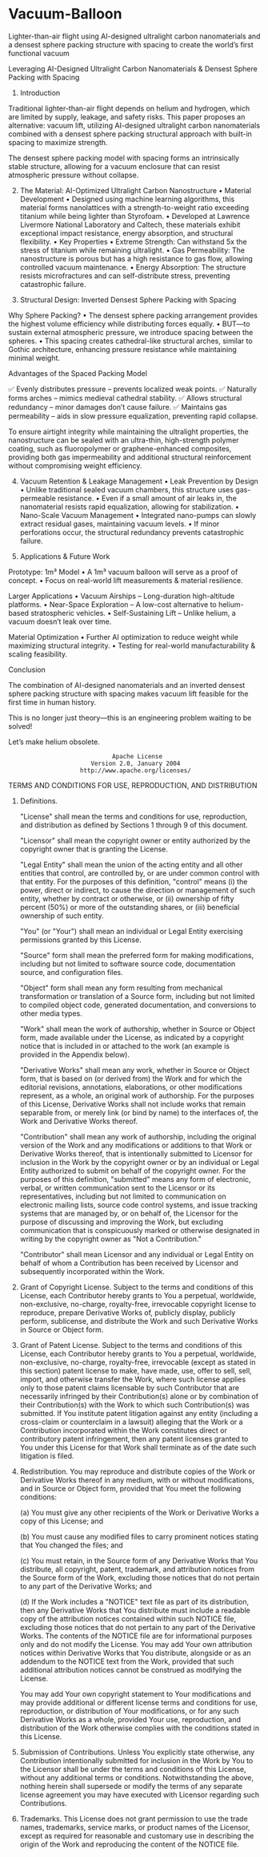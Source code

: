 # Vacuum-Balloon
Lighter-than-air flight using AI-designed ultralight carbon nanomaterials and a densest sphere packing structure with spacing to create the world’s first functional vacuum 

Leveraging AI-Designed Ultralight Carbon Nanomaterials & Densest Sphere Packing with Spacing

1. Introduction

Traditional lighter-than-air flight depends on helium and hydrogen, which are limited by supply, leakage, and safety risks. This paper proposes an alternative: vacuum lift, utilizing AI-designed ultralight carbon nanomaterials combined with a densest sphere packing structural approach with built-in spacing to maximize strength.

The densest sphere packing model with spacing forms an intrinsically stable structure, allowing for a vacuum enclosure that can resist atmospheric pressure without collapse.

2. The Material: AI-Optimized Ultralight Carbon Nanostructure
	•	Material Development
	•	Designed using machine learning algorithms, this material forms nanolattices with a strength-to-weight ratio exceeding titanium while being lighter than Styrofoam.
	•	Developed at Lawrence Livermore National Laboratory and Caltech, these materials exhibit exceptional impact resistance, energy absorption, and structural flexibility.
	•	Key Properties
	•	Extreme Strength: Can withstand 5x the stress of titanium while remaining ultralight.
	•	Gas Permeability: The nanostructure is porous but has a high resistance to gas flow, allowing controlled vacuum maintenance.
	•	Energy Absorption: The structure resists microfractures and can self-distribute stress, preventing catastrophic failure.

3. Structural Design: Inverted Densest Sphere Packing with Spacing

Why Sphere Packing?
	•	The densest sphere packing arrangement provides the highest volume efficiency while distributing forces equally.
	•	BUT—to sustain external atmospheric pressure, we introduce spacing between the spheres.
	•	This spacing creates cathedral-like structural arches, similar to Gothic architecture, enhancing pressure resistance while maintaining minimal weight.

Advantages of the Spaced Packing Model

✅ Evenly distributes pressure – prevents localized weak points.
✅ Naturally forms arches – mimics medieval cathedral stability.
✅ Allows structural redundancy – minor damages don’t cause failure.
✅ Maintains gas permeability – aids in slow pressure equalization, preventing rapid collapse.

To ensure airtight integrity while maintaining the ultralight properties, the nanostructure can be sealed with an ultra-thin, high-strength polymer coating, such as fluoropolymer or graphene-enhanced composites, providing both gas impermeability and additional structural reinforcement without compromising weight efficiency.

4. Vacuum Retention & Leakage Management
	•	Leak Prevention by Design
	•	Unlike traditional sealed vacuum chambers, this structure uses gas-permeable resistance.
	•	Even if a small amount of air leaks in, the nanomaterial resists rapid equalization, allowing for stabilization.
	•	Nano-Scale Vacuum Management
	•	Integrated nano-pumps can slowly extract residual gases, maintaining vacuum levels.
	•	If minor perforations occur, the structural redundancy prevents catastrophic failure.


6. Applications & Future Work

Prototype: 1m³ Model
	•	A 1m³ vacuum balloon will serve as a proof of concept.
	•	Focus on real-world lift measurements & material resilience.

Larger Applications
	•	Vacuum Airships – Long-duration high-altitude platforms.
	•	Near-Space Exploration – A low-cost alternative to helium-based stratospheric vehicles.
	•	Self-Sustaining Lift – Unlike helium, a vacuum doesn’t leak over time.

Material Optimization
	•	Further AI optimization to reduce weight while maximizing structural integrity.
	•	Testing for real-world manufacturability & scaling feasibility.

Conclusion

The combination of AI-designed nanomaterials and an inverted densest sphere packing structure with spacing makes vacuum lift feasible for the first time in human history.

This is no longer just theory—this is an engineering problem waiting to be solved!

Let’s make helium obsolete. 


                                 Apache License
                           Version 2.0, January 2004
                        http://www.apache.org/licenses/

TERMS AND CONDITIONS FOR USE, REPRODUCTION, AND DISTRIBUTION

1. Definitions.

   "License" shall mean the terms and conditions for use, reproduction, and
   distribution as defined by Sections 1 through 9 of this document.

   "Licensor" shall mean the copyright owner or entity authorized by the
   copyright owner that is granting the License.

   "Legal Entity" shall mean the union of the acting entity and all other
   entities that control, are controlled by, or are under common control with
   that entity. For the purposes of this definition, "control" means (i) the
   power, direct or indirect, to cause the direction or management of such
   entity, whether by contract or otherwise, or (ii) ownership of fifty percent
   (50%) or more of the outstanding shares, or (iii) beneficial ownership of
   such entity.

   "You" (or "Your") shall mean an individual or Legal Entity exercising
   permissions granted by this License.

   "Source" form shall mean the preferred form for making modifications,
   including but not limited to software source code, documentation source, and
   configuration files.

   "Object" form shall mean any form resulting from mechanical transformation or
   translation of a Source form, including but not limited to compiled object
   code, generated documentation, and conversions to other media types.

   "Work" shall mean the work of authorship, whether in Source or Object form,
   made available under the License, as indicated by a copyright notice that is
   included in or attached to the work (an example is provided in the Appendix
   below).

   "Derivative Works" shall mean any work, whether in Source or Object form,
   that is based on (or derived from) the Work and for which the editorial
   revisions, annotations, elaborations, or other modifications represent, as a
   whole, an original work of authorship. For the purposes of this License,
   Derivative Works shall not include works that remain separable from, or
   merely link (or bind by name) to the interfaces of, the Work and Derivative
   Works thereof.

   "Contribution" shall mean any work of authorship, including the original
   version of the Work and any modifications or additions to that Work or
   Derivative Works thereof, that is intentionally submitted to Licensor for
   inclusion in the Work by the copyright owner or by an individual or Legal
   Entity authorized to submit on behalf of the copyright owner. For the
   purposes of this definition, "submitted" means any form of electronic, verbal,
   or written communication sent to the Licensor or its representatives,
   including but not limited to communication on electronic mailing lists,
   source code control systems, and issue tracking systems that are managed by,
   or on behalf of, the Licensor for the purpose of discussing and improving the
   Work, but excluding communication that is conspicuously marked or otherwise
   designated in writing by the copyright owner as "Not a Contribution."

   "Contributor" shall mean Licensor and any individual or Legal Entity on
   behalf of whom a Contribution has been received by Licensor and subsequently
   incorporated within the Work.

2. Grant of Copyright License. Subject to the terms and conditions of this
   License, each Contributor hereby grants to You a perpetual, worldwide,
   non-exclusive, no-charge, royalty-free, irrevocable copyright license to
   reproduce, prepare Derivative Works of, publicly display, publicly perform,
   sublicense, and distribute the Work and such Derivative Works in Source or
   Object form.

3. Grant of Patent License. Subject to the terms and conditions of this License,
   each Contributor hereby grants to You a perpetual, worldwide, non-exclusive,
   no-charge, royalty-free, irrevocable (except as stated in this section)
   patent license to make, have made, use, offer to sell, sell, import, and
   otherwise transfer the Work, where such license applies only to those patent
   claims licensable by such Contributor that are necessarily infringed by their
   Contribution(s) alone or by combination of their Contribution(s) with the
   Work to which such Contribution(s) was submitted. If You institute patent
   litigation against any entity (including a cross-claim or counterclaim in a
   lawsuit) alleging that the Work or a Contribution incorporated within the Work
   constitutes direct or contributory patent infringement, then any patent
   licenses granted to You under this License for that Work shall terminate as of
   the date such litigation is filed.

4. Redistribution. You may reproduce and distribute copies of the Work or
   Derivative Works thereof in any medium, with or without modifications, and in
   Source or Object form, provided that You meet the following conditions:

   (a) You must give any other recipients of the Work or Derivative Works a copy
       of this License; and

   (b) You must cause any modified files to carry prominent notices stating that
       You changed the files; and

   (c) You must retain, in the Source form of any Derivative Works that You
       distribute, all copyright, patent, trademark, and attribution notices
       from the Source form of the Work, excluding those notices that do not
       pertain to any part of the Derivative Works; and

   (d) If the Work includes a "NOTICE" text file as part of its distribution,
       then any Derivative Works that You distribute must include a readable
       copy of the attribution notices contained within such NOTICE file,
       excluding those notices that do not pertain to any part of the Derivative
       Works. The contents of the NOTICE file are for informational purposes
       only and do not modify the License. You may add Your own attribution
       notices within Derivative Works that You distribute, alongside or as an
       addendum to the NOTICE text from the Work, provided that such additional
       attribution notices cannot be construed as modifying the License.

   You may add Your own copyright statement to Your modifications and may provide
   additional or different license terms and conditions for use, reproduction,
   or distribution of Your modifications, or for any such Derivative Works as a
   whole, provided Your use, reproduction, and distribution of the Work otherwise
   complies with the conditions stated in this License.

5. Submission of Contributions. Unless You explicitly state otherwise, any
   Contribution intentionally submitted for inclusion in the Work by You to the
   Licensor shall be under the terms and conditions of this License, without any
   additional terms or conditions. Notwithstanding the above, nothing herein
   shall supersede or modify the terms of any separate license agreement you may
   have executed with Licensor regarding such Contributions.

6. Trademarks. This License does not grant permission to use the trade names,
   trademarks, service marks, or product names of the Licensor, except as
   required for reasonable and customary use in describing the origin of the
   Work and reproducing the content of the NOTICE file.



